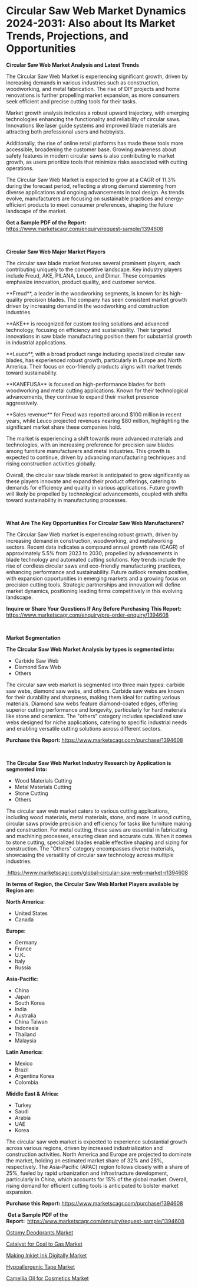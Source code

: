 <p><h1>Circular Saw Web Market Dynamics 2024-2031: Also about Its Market Trends, Projections, and Opportunities</h1></p><p><strong>Circular Saw Web Market Analysis and Latest Trends</strong></p>
<p><p>The Circular Saw Web Market is experiencing significant growth, driven by increasing demands in various industries such as construction, woodworking, and metal fabrication. The rise of DIY projects and home renovations is further propelling market expansion, as more consumers seek efficient and precise cutting tools for their tasks. </p><p>Market growth analysis indicates a robust upward trajectory, with emerging technologies enhancing the functionality and reliability of circular saws. Innovations like laser guide systems and improved blade materials are attracting both professional users and hobbyists. </p><p>Additionally, the rise of online retail platforms has made these tools more accessible, broadening the customer base. Growing awareness about safety features in modern circular saws is also contributing to market growth, as users prioritize tools that minimize risks associated with cutting operations. </p><p>The Circular Saw Web Market is expected to grow at a CAGR of 11.3% during the forecast period, reflecting a strong demand stemming from diverse applications and ongoing advancements in tool design. As trends evolve, manufacturers are focusing on sustainable practices and energy-efficient products to meet consumer preferences, shaping the future landscape of the market.</p></p>
<p><strong>Get a Sample PDF of the Report:&nbsp;</strong> <a href="https://www.marketscagr.com/enquiry/request-sample/1394608">https://www.marketscagr.com/enquiry/request-sample/1394608</a></p>
<p>&nbsp;</p>
<p><strong>Circular Saw Web Major Market Players</strong></p>
<p><p>The circular saw blade market features several prominent players, each contributing uniquely to the competitive landscape. Key industry players include Freud, AKE, PILANA, Leuco, and Dimar. These companies emphasize innovation, product quality, and customer service.</p><p>**Freud**, a leader in the woodworking segments, is known for its high-quality precision blades. The company has seen consistent market growth driven by increasing demand in the woodworking and construction industries. </p><p>**AKE** is recognized for custom tooling solutions and advanced technology, focusing on efficiency and sustainability. Their targeted innovations in saw blade manufacturing position them for substantial growth in industrial applications.</p><p>**Leuco**, with a broad product range including specialized circular saw blades, has experienced robust growth, particularly in Europe and North America. Their focus on eco-friendly products aligns with market trends toward sustainability.</p><p>**KANEFUSA** is focused on high-performance blades for both woodworking and metal cutting applications. Known for their technological advancements, they continue to expand their market presence aggressively.</p><p>**Sales revenue** for Freud was reported around $100 million in recent years, while Leuco projected revenues nearing $80 million, highlighting the significant market share these companies hold.</p><p>The market is experiencing a shift towards more advanced materials and technologies, with an increasing preference for precision saw blades among furniture manufacturers and metal industries. This growth is expected to continue, driven by advancing manufacturing techniques and rising construction activities globally.</p><p>Overall, the circular saw blade market is anticipated to grow significantly as these players innovate and expand their product offerings, catering to demands for efficiency and quality in various applications. Future growth will likely be propelled by technological advancements, coupled with shifts toward sustainability in manufacturing processes.</p></p>
<p>&nbsp;</p>
<p><strong>What Are The Key Opportunities For Circular Saw Web Manufacturers?</strong></p>
<p><p>The Circular Saw Web market is experiencing robust growth, driven by increasing demand in construction, woodworking, and metalworking sectors. Recent data indicates a compound annual growth rate (CAGR) of approximately 5.5% from 2023 to 2030, propelled by advancements in blade technology and automated cutting solutions. Key trends include the rise of cordless circular saws and eco-friendly manufacturing practices, enhancing performance and sustainability. Future outlook remains positive, with expansion opportunities in emerging markets and a growing focus on precision cutting tools. Strategic partnerships and innovation will define market dynamics, positioning leading firms competitively in this evolving landscape.</p></p>
<p><strong>Inquire or Share Your Questions If Any Before Purchasing This Report:</strong> <a href="https://www.marketscagr.com/enquiry/pre-order-enquiry/1394608">https://www.marketscagr.com/enquiry/pre-order-enquiry/1394608</a></p>
<p>&nbsp;</p>
<p><strong>Market Segmentation</strong></p>
<p><strong>The Circular Saw Web Market Analysis by types is segmented into:</strong></p>
<p><ul><li>Carbide Saw Web</li><li>Diamond Saw Web</li><li>Others</li></ul></p>
<p><p>The circular saw web market is segmented into three main types: carbide saw webs, diamond saw webs, and others. Carbide saw webs are known for their durability and sharpness, making them ideal for cutting various materials. Diamond saw webs feature diamond-coated edges, offering superior cutting performance and longevity, particularly for hard materials like stone and ceramics. The "others" category includes specialized saw webs designed for niche applications, catering to specific industrial needs and enabling versatile cutting solutions across different sectors.</p></p>
<p><strong>Purchase this Report:&nbsp;</strong><a href="https://www.marketscagr.com/purchase/1394608">https://www.marketscagr.com/purchase/1394608</a></p>
<p>&nbsp;</p>
<p><strong>The Circular Saw Web Market Industry Research by Application is segmented into:</strong></p>
<p><ul><li>Wood Materials Cutting</li><li>Metal Materials Cutting</li><li>Stone Cutting</li><li>Others</li></ul></p>
<p><p>The circular saw web market caters to various cutting applications, including wood materials, metal materials, stone, and more. In wood cutting, circular saws provide precision and efficiency for tasks like furniture making and construction. For metal cutting, these saws are essential in fabricating and machining processes, ensuring clean and accurate cuts. When it comes to stone cutting, specialized blades enable effective shaping and sizing for construction. The "Others" category encompasses diverse materials, showcasing the versatility of circular saw technology across multiple industries.</p></p>
<p><a href="https://www.marketscagr.com/global-circular-saw-web-market-r1394608">&nbsp;https://www.marketscagr.com/global-circular-saw-web-market-r1394608</a></p>
<p><strong>In terms of Region, the Circular Saw Web Market Players available by Region are:</strong></p>
<p>
    <p> <strong> North America: </strong>
        <ul>
            <li>United States</li>
            <li>Canada</li>
        </ul>
        </p> 
    <p> <strong> Europe: </strong>
        <ul>
            <li>Germany</li>
            <li>France</li>
            <li>U.K.</li>
            <li>Italy</li>
            <li>Russia</li>
        </ul>
        </p> 
    <p> <strong> Asia-Pacific: </strong>
        <ul>
            <li>China</li>
            <li>Japan</li>
            <li>South Korea</li>
            <li>India</li>
            <li>Australia</li>
            <li>China Taiwan</li>
            <li>Indonesia</li>
            <li>Thailand</li>
            <li>Malaysia</li>
        </ul>
        </p> 
    <p> <strong> Latin America: </strong>
        <ul>
            <li>Mexico</li>
            <li>Brazil</li>
            <li>Argentina Korea</li>
            <li>Colombia</li>
        </ul>
        </p> 
    <p> <strong> Middle East & Africa: </strong>
        <ul>
            <li>Turkey</li>
            <li>Saudi</li>
            <li>Arabia</li>
            <li>UAE</li>
            <li>Korea</li>
        </ul>
    </p>
    </p>
<p><p>The circular saw web market is expected to experience substantial growth across various regions, driven by increased industrialization and construction activities. North America and Europe are projected to dominate the market, holding an estimated market share of 32% and 28%, respectively. The Asia-Pacific (APAC) region follows closely with a share of 25%, fueled by rapid urbanization and infrastructure development, particularly in China, which accounts for 15% of the global market. Overall, rising demand for efficient cutting tools is anticipated to bolster market expansion.</p></p>
<p><strong>Purchase this Report: </strong><a href="https://www.marketscagr.com/purchase/1394608">https://www.marketscagr.com/purchase/1394608</a></p>
<p>&nbsp;<strong>Get a Sample PDF of the Report:&nbsp;&nbsp;</strong><a href="https://www.marketscagr.com/enquiry/request-sample/1394608">https://www.marketscagr.com/enquiry/request-sample/1394608</a></p>
<p><strong></strong></p>
<p><p><a href="https://www.linkedin.com/pulse/unlocking-growth-potential-market-strategic-analysis-ostomy-deodorants-bxvwe?trackingId=RzukuvF2TVCiAOdX%2F9OxyA%3D%3D">Ostomy Deodorants Market</a></p><p><a href="https://issuu.com/reportprime-2/docs/catalyst-for-coal-to-gas-market-siz_6fefa4c416580c">Catalyst for Coal to Gas Market</a></p><p><a href="https://github.com/prosalinda88/Market-Research-Report-List-6/blob/main/making-inkjet-ink-digitally-market.md">Making Inkjet Ink Digitally Market</a></p><p><a href="https://www.linkedin.com/pulse/hypoallergenic-tape-market-outlook-share-analysis-growth-trends-jhmhe?trackingId=5Q%2FLMgXqS8G5RipJzLHYAA%3D%3D">Hypoallergenic Tape Market</a></p><p><a href="https://issuu.com/reportprime-2/docs/camellia-oil-for-cosmetics-market-s_c5228fcc683337">Camellia Oil for Cosmetics Market</a></p></p>